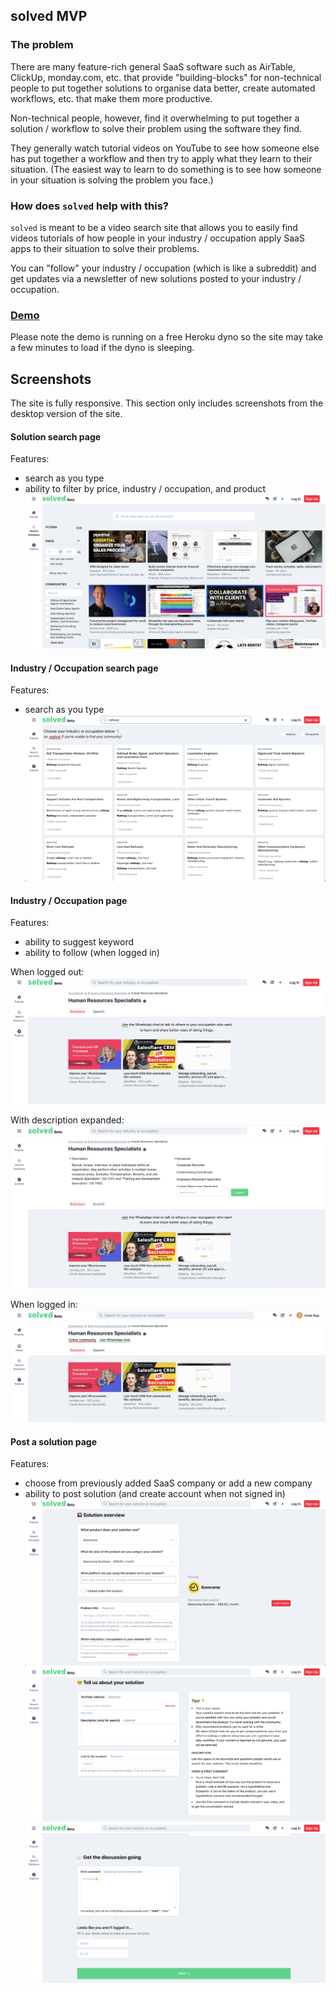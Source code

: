 ## solved MVP

### The problem

There are many feature-rich general SaaS software such as AirTable, ClickUp, monday.com, etc. that provide "building-blocks" for non-technical people to put together solutions to organise data better, create automated workflows, etc. that make them more productive.

Non-technical people, however, find it overwhelming to put together a solution / workflow to solve their problem using the software they find. 

They generally watch tutorial videos on YouTube to see how someone else has put together a workflow and then try to apply what they learn to their situation.
(The easiest way to learn to do something is to see how someone in your situation is solving the problem you face.)

### How does `solved` help with this?

`solved` is meant to be a video search site that allows you to easily find videos tutorials of how people in your industry / occupation apply SaaS apps to their situation to solve their problems.

You  can "follow" your industry / occupation (which is like a subreddit) and get updates via a newsletter of new solutions posted to your industry / occupation.

### [Demo](https://solvedapp.herokuapp.com/search/solutions)
Please note the demo is running on a free Heroku dyno so the site may take a few minutes to load if the dyno is sleeping.

## Screenshots

The site is fully responsive. This section only includes screenshots from the desktop version of the site.

#### Solution search page
Features: 
- search as you type
- ability to filter by price, industry / occupation, and product
![Solution search page](screenshots/solution_search.png?raw=true)


#### Industry / Occupation search page
Features: 
- search as you type
![Solution search page](screenshots/search_for_industry_or_occupation.png?raw=true)

#### Industry / Occupation page
Features: 
- ability to suggest keyword
- ability to follow (when logged in)

When logged out:
![When logged out](screenshots/industry_occupation_page.png?raw=true)

With description expanded:
![With description expanded](screenshots/industry_occupation_page_with_description.png?raw=true)

When logged in:
![When logged in](screenshots/industry_occupation_page_signed_in.png?raw=true)

#### Post a solution page
Features: 
- choose from previously added SaaS company or add a new company
- ability to post solution (and create account when not signed in)
![post_a_solution_1](screenshots/post_a_solution_1.png?raw=true)
![post_a_solution_2](screenshots/post_a_solution_2.png?raw=true)
![post_a_solution_3](screenshots/post_a_solution_3.png?raw=true)
